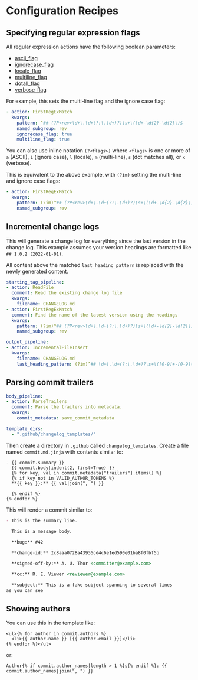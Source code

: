 # Configuration Recipes

## Specifying regular expression flags

All regular expression actions have the following boolean parameters:

- [ascii_flag](https://docs.python.org/3/library/re.html#re.ASCII)
- [ignorecase_flag](https://docs.python.org/3/library/re.html#re.IGNORECASE)
- [locale_flag](https://docs.python.org/3/library/re.html#re.LOCALE)
- [multiline_flag](https://docs.python.org/3/library/re.html#re.MULTILINE)
- [dotall_flag](https://docs.python.org/3/library/re.html#re.DOTALL)
- [verbose_flag](https://docs.python.org/3/library/re.html#re.VERBOSE)

For example, this sets the multi-line flag and the ignore case flag:

```yaml
- action: FirstRegExMatch
  kwargs:
    pattern: ^## (?P<rev>\d+\.\d+(?:\.\d+)?)\s+\(\d+-\d{2}-\d{2}\)$
    named_subgroup: rev
    ignorecase_flag: true
    multiline_flag: true
```

You can also use inline notation `(?<flags>)` where `<flags>` is one or more of `a` (ASCII), `i` (ignore case), `l` (locale), `m` (multi-line), `s` (dot matches all), or `x` (verbose). 

This is equivalent to the above example, with `(?im)` setting the multi-line and ignore case flags:

```yaml
- action: FirstRegExMatch
  kwargs:
    pattern: (?im)^## (?P<rev>\d+\.\d+(?:\.\d+)?)\s+\(\d+-\d{2}-\d{2}\)$
    named_subgroup: rev
```

## Incremental change logs

This will generate a change log for everything since the last version in the change log. This example assumes your version headings are formatted like `## 1.0.2 (2022-01-01)`.

All content above the matched `last_heading_pattern` is replaced with the newly generated content.

```yaml
starting_tag_pipeline:
- action: ReadFile
  comment: Read the existing change log file
  kwargs:
    filename: CHANGELOG.md
- action: FirstRegExMatch
  comment: Find the name of the latest version using the headings
  kwargs:
    pattern: (?im)^## (?P<rev>\d+\.\d+(?:\.\d+)?)\s+\(\d+-\d{2}-\d{2}\)$
    named_subgroup: rev

output_pipeline:
- action: IncrementalFileInsert
  kwargs:
    filename: CHANGELOG.md
    last_heading_pattern: (?im)^## \d+\.\d+(?:\.\d+)?\s+\([0-9]+-[0-9]{2}-[0-9]{2}\)$
```

## Parsing commit trailers

```yaml
body_pipeline:
- action: ParseTrailers
  comment: Parse the trailers into metadata.
  kwargs:
    commit_metadata: save_commit_metadata

template_dirs:
  - ".github/changelog_templates/"
```

Then create a directory in `.github` called `changelog_templates`. Create a file named `commit.md.jinja` with contents similar to:

```jinja
- {{ commit.summary }}
  {{ commit.body|indent(2, first=True) }}
  {% for key, val in commit.metadata["trailers"].items() %}
  {% if key not in VALID_AUTHOR_TOKENS %}
  **{{ key }}:** {{ val|join(", ") }}

  {% endif %}
{% endfor %}
```

This will render a commit similar to:

```markdown
- This is the summary line.
    
  This is a message body.

  **bug:** #42

  **change-id:** Ic8aaa0728a43936cd4c6e1ed590e01ba8f0fbf5b

  **signed-off-by:** A. U. Thor <committer@example.com>

  **cc:** R. E. Viewer <reviewer@example.com>

  **subject:** This is a fake subject spanning to several lines
as you can see
```

## Showing authors

You can use this in the template like:

```jinja
<ul>{% for author in commit.authors %}
  <li>{{ author.name }} [{{ author.email }}]</li>
{% endfor %}</ul>
```

or:

```jinja
Author{% if commit.author_names|length > 1 %}s{% endif %}: {{ commit.author_names|join(", ") }}
```
